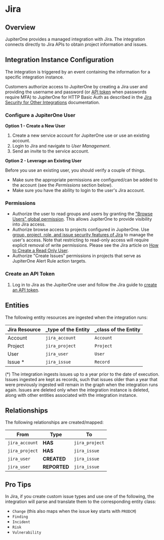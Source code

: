# Jira

## Overview

JupiterOne provides a managed integration with Jira. The integration connects
directly to Jira APIs to obtain project information and issues.

## Integration Instance Configuration

The integration is triggered by an event containing the information for a
specific integration instance.

Customers authorize access to JupiterOne by creating a Jira user and providing
the username and password (or [API token][2] when passwords require MFA) to
JupiterOne for HTTP Basic Auth as described in the [Jira Security for Other
Integrations][1] documentation.

### Configure a JupiterOne User

**Option 1 - Create a New User**

1. Create a new service account for JupiterOne use or use an existing account.
1. Login to Jira and navigate to *User Management*.
1. Send an invite to the service account.

**Option 2 - Leverage an Existing User**

Before you use an existing user, you should verify a couple of things.

- Make sure the appropriate permissions are configured/can be added to the
   account (see the *Permissions* section below).
- Make sure you have the ability to login to the user's Jira account.

### Permissions

- Authorize the user to read groups and users by granting the ["Browse Users"
   global permission][5]. This allows JupiterOne to provide visibility into Jira
   access.
- Authorize browse access to projects configured in JupiterOne. Use [group,
   project, role, and issue security features of Jira][3] to manage the user's
   access. Note that restricting to read-only access will require explicit
   removal of write permissions. Please see the Jira article on [How to Create a
   Read Only User][4].
- Authorize "Create Issues" permissions in projects that serve as JupiterOne
   Alert Rule action targets.

### Create an API Token

1. Log in to Jira as the JupiterOne user and follow the Jira guide to [create an API token][2].

## Entities

The following entity resources are ingested when the integration runs:

| Jira Resource | \_type of the Entity | \_class of the Entity |
| ------------- | -------------------- | --------------------- |
| Account       | `jira_account`       | `Account`             |
| Project       | `jira_project`       | `Project`             |
| User          | `jira_user`          | `User`                |
| Issue \*      | `jira_issue`         | `Record`              |

(\*) The integration ingests issues up to a year prior to the date of execution.
Issues ingested are kept as records, such that issues older than a year that
were previously ingested will remain in the graph when the integration runs
again. Issues are deleted only when the integration instance is deleted, along
with other entities associated with the integration instance.

## Relationships

The following relationships are created/mapped:

| From           | Type         | To             |
| -------------- | ------------ | -------------- |
| `jira_account` | **HAS**      | `jira_project` |
| `jira_project` | **HAS**      | `jira_issue`   |
| `jira_user`    | **CREATED**  | `jira_issue`   |
| `jira_user`    | **REPORTED** | `jira_issue`   |

[1]:
  https://developer.atlassian.com/cloud/jira/platform/security-for-other-integrations/
[2]: https://confluence.atlassian.com/cloud/api-tokens-938839638.html
[3]:
  https://support.atlassian.com/jira-core-cloud/docs/how-do-jira-permissions-work/
[4]:
  https://confluence.atlassian.com/jirakb/jira-cloud-how-to-create-a-read-only-user-779160729.html
[5]:
  https://confluence.atlassian.com/adminjiraserver/managing-global-permissions-938847142.html

## Pro Tips

In Jira, if you create custom issue types and use one of the following, the
integration will parse and translate them to the corresponding entity class:

- `Change` (this also maps when the issue key starts with `PRODCM`)
- `Finding`
- `Incident`
- `Risk`
- `Vulnerability`